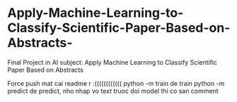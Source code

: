 # Apply-Machine-Learning-to-Classify-Scientific-Paper-Based-on-Abstracts-
Final Project in AI subject: Apply Machine Learning to Classify Scientific Paper Based on Abstracts 


Force push mat cai readme r :((((((((((((
python -m train de train
python -m predict de predict, nho nhap vo text truoc
doi model thi co san comment
